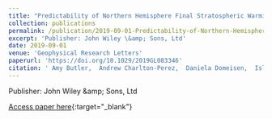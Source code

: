 ```yaml
---
title: "Predictability of Northern Hemisphere Final Stratospheric Warmings and Their Surface Impacts"
collection: publications
permalink: /publication/2019-09-01-Predictability-of-Northern-Hemisphere-Final-Stratospheric-Warmings-and-Their-Surface-Impacts
excerpt: 'Publisher: John Wiley \&amp; Sons, Ltd'
date: 2019-09-01
venue: 'Geophysical Research Letters'
paperurl: 'https://doi.org/10.1029/2019GL083346'
citation: ' Amy Butler,  Andrew Charlton-Perez,  Daniela Domeisen,  Isla Simpson,  Jeremiah Sjoberg, &quot;Predictability of Northern Hemisphere Final Stratospheric Warmings and Their Surface Impacts.&quot; Geophysical Research Letters, 2019.'
---
```

Publisher: John Wiley \&amp; Sons, Ltd

[Access paper here](https://doi.org/10.1029/2019GL083346){:target="_blank"}
